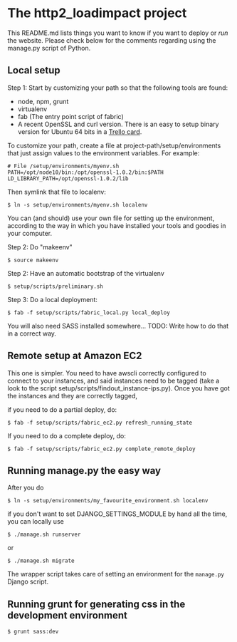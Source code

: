 
The http2\_loadimpact project
=============================

This README.md lists things you want to know if you want to deploy or *run* the website. Please check below 
for the comments regarding using the manage.py script of Python.

Local setup
-----------

Step 1: Start by customizing your path so that the following
tools are found:

- node, npm, grunt
- virtualenv
- fab (The entry point script of fabric)
- A recent OpenSSL and curl version. There is an easy to setup 
  binary version for Ubuntu 64 bits in a [Trello card](https://trello.com/c/7lgxp6mc/29-recent-curl-is-needed-how-to-install-it).

To customize your path, create a file at project-path/setup/environments  
that just assign values to the environment variables. For example:

    # File /setup/environments/myenv.sh
    PATH=/opt/node10/bin:/opt/openssl-1.0.2/bin:$PATH
    LD_LIBRARY_PATH=/opt/openssl-1.0.2/lib

Then symlink that file to localenv:

    $ ln -s setup/environments/myenv.sh localenv

You can (and should) use your own file for setting up the environment, according
to the way in which you have installed your tools and goodies in your computer.

Step 2: Do "makeenv"

    $ source makeenv

Step 2: Have an automatic bootstrap of the virtualenv

    $ setup/scripts/preliminary.sh

Step 3: Do a local deployment:

    $ fab -f setup/scripts/fabric_local.py local_deploy


You will also need SASS installed somewhere... TODO: Write how to do that in a 
correct way.

Remote setup at Amazon EC2
--------------------------

This one is simpler. You need to have awscli correctly configured to connect to your 
instances, and said instances need to be tagged (take a look to the script setup/scripts/findout_instance-ips.py). Once you have got the instances and they are correctly tagged,

if you need to do a partial deploy, do:

    $ fab -f setup/scripts/fabric_ec2.py refresh_running_state

If you need to do a complete deploy, do:

    $ fab -f setup/scripts/fabric_ec2.py complete_remote_deploy

Running manage.py the easy way
------------------------------

After you do

    $ ln -s setup/environments/my_favourite_environment.sh localenv

if you don't want to set DJANGO\_SETTINGS\_MODULE by hand all the time, you can 
locally use 

    $ ./manage.sh runserver 

or 

    $ ./manage.sh migrate

The wrapper script takes care of setting an environment for the `manage.py`  Django 
script.


Running grunt for generating css in the development environment
---------------------------------------------------------------

    $ grunt sass:dev
